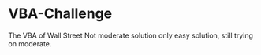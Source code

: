 # VBA-Challenge
The VBA of Wall Street
Not moderate solution only easy solution, still trying on moderate.
